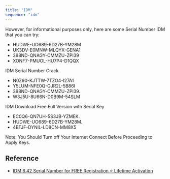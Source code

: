 ```yaml
---
title: "IDM"
sequence: "idm"
---
```


However, for informational purposes only, here are some Serial Number IDM that you can try:

- HUDWE-UO689-6D27B-YM28M
- UK3DV-E0MNW-MLQYX-GENA1
- 398ND-QNAGY-CMMZU-ZPI39
- XONF7-PMUOL-HU7P4-D1QQX

IDM Serial Number Crack

- N0Z90-KJTTW-7TZO4-I27A1
- Y5LUM-NFE0Q-GJR2L-5B86I
- 398ND-QNAGY-CMMZU-ZPI39.
- W3J5U-8U66N-D0B9M-54SLM

IDM Download Free Full Version with Serial Key

- EC0Q6-QN7UH-5S3JB-YZMEK.
- HUDWE-UO689-6D27B-YM28M.
- 4BTJF-DYNIL-LD8CN-MM8X5

Note: You Should Turn off Your Internet Connect Before Proceeding to Apply Keys.

## Reference

- [IDM 6.42 Serial Number for FREE Registration ⭐ Lifetime Activation](https://www.linkedin.com/pulse/idm-serial-number-idmlover-com-jk2jc/)
